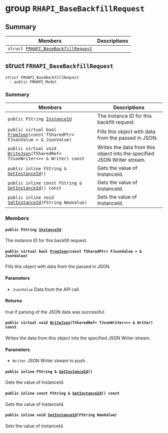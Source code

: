 # group `RHAPI_BaseBackfillRequest` <a id="group__RHAPI__BaseBackfillRequest"></a>

## Summary

 Members                        | Descriptions                                
--------------------------------|---------------------------------------------
`struct `[`FRHAPI_BaseBackfillRequest`](#structFRHAPI__BaseBackfillRequest) | 

## struct `FRHAPI_BaseBackfillRequest` <a id="structFRHAPI__BaseBackfillRequest"></a>

```
struct FRHAPI_BaseBackfillRequest
  : public FRHAPI_Model
```

### Summary

 Members                        | Descriptions                                
--------------------------------|---------------------------------------------
`public FString `[`InstanceId`](#structFRHAPI__BaseBackfillRequest_1adee922d59de20684afd702734bd49d34) | The instance ID for this backfill request.
`public virtual bool `[`FromJson`](#structFRHAPI__BaseBackfillRequest_1aae23daef4fab59c9b078e5f5fbec19db)`(const TSharedPtr< FJsonValue > & JsonValue)` | Fills this object with data from the passed in JSON.
`public virtual void `[`WriteJson`](#structFRHAPI__BaseBackfillRequest_1a1cd261028157e2e554bb3ce0c030dd49)`(TSharedRef< TJsonWriter<>> & Writer) const` | Writes the data from this object into the specified JSON Writer stream.
`public inline FString & `[`GetInstanceId`](#structFRHAPI__BaseBackfillRequest_1a1c9a904f6c5187a9e57f8334f21257d7)`()` | Gets the value of InstanceId.
`public inline const FString & `[`GetInstanceId`](#structFRHAPI__BaseBackfillRequest_1af82ecb8b5005dcf3034bec2eb1252274)`() const` | Gets the value of InstanceId.
`public inline void `[`SetInstanceId`](#structFRHAPI__BaseBackfillRequest_1a9277a4122e794833f96741e2d4be6e2e)`(FString NewValue)` | Sets the value of InstanceId.

### Members

#### `public FString `[`InstanceId`](#structFRHAPI__BaseBackfillRequest_1adee922d59de20684afd702734bd49d34) <a id="structFRHAPI__BaseBackfillRequest_1adee922d59de20684afd702734bd49d34"></a>

The instance ID for this backfill request.

#### `public virtual bool `[`FromJson`](#structFRHAPI__BaseBackfillRequest_1aae23daef4fab59c9b078e5f5fbec19db)`(const TSharedPtr< FJsonValue > & JsonValue)` <a id="structFRHAPI__BaseBackfillRequest_1aae23daef4fab59c9b078e5f5fbec19db"></a>

Fills this object with data from the passed in JSON.

#### Parameters
* `JsonValue` Data from the API call.

#### Returns
true if parsing of the JSON data was successful.

#### `public virtual void `[`WriteJson`](#structFRHAPI__BaseBackfillRequest_1a1cd261028157e2e554bb3ce0c030dd49)`(TSharedRef< TJsonWriter<>> & Writer) const` <a id="structFRHAPI__BaseBackfillRequest_1a1cd261028157e2e554bb3ce0c030dd49"></a>

Writes the data from this object into the specified JSON Writer stream.

#### Parameters
* `Writer` JSON Writer stream to push .

#### `public inline FString & `[`GetInstanceId`](#structFRHAPI__BaseBackfillRequest_1a1c9a904f6c5187a9e57f8334f21257d7)`()` <a id="structFRHAPI__BaseBackfillRequest_1a1c9a904f6c5187a9e57f8334f21257d7"></a>

Gets the value of InstanceId.

#### `public inline const FString & `[`GetInstanceId`](#structFRHAPI__BaseBackfillRequest_1af82ecb8b5005dcf3034bec2eb1252274)`() const` <a id="structFRHAPI__BaseBackfillRequest_1af82ecb8b5005dcf3034bec2eb1252274"></a>

Gets the value of InstanceId.

#### `public inline void `[`SetInstanceId`](#structFRHAPI__BaseBackfillRequest_1a9277a4122e794833f96741e2d4be6e2e)`(FString NewValue)` <a id="structFRHAPI__BaseBackfillRequest_1a9277a4122e794833f96741e2d4be6e2e"></a>

Sets the value of InstanceId.

